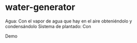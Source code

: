 # water-generator

Agua: Con el vapor de agua que hay en el aire obteniéndolo y condensándolo
Sistema de plantado: Con 

Demo
